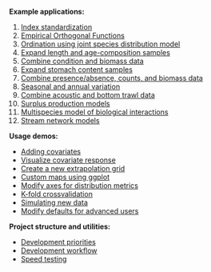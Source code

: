 **Example applications:**
1. [Index standardization](https://github.com/James-Thorson-NOAA/VAST/wiki/Index-standardization)
1. [Empirical Orthogonal Functions](https://github.com/James-Thorson-NOAA/VAST/wiki/Empirical-orthogonal-functions)
1. [Ordination using joint species distribution model](https://github.com/James-Thorson-NOAA/VAST/wiki/Ordination)
1. [Expand length and age-composition samples](https://github.com/James-Thorson-NOAA/VAST/wiki/Expand-age-and-length-composition)
1. [Combine condition and biomass data](https://github.com/James-Thorson-NOAA/VAST/wiki/Correlations-between-fish-condition-and-density)
1. [Expand stomach content samples](https://github.com/James-Thorson-NOAA/VAST/wiki/Stomach-content-and-diet-analysis)
1. [Combine presence/absence, counts, and biomass data](https://github.com/James-Thorson-NOAA/VAST/wiki/Combine-biomass-counts-and-encounter-data)
1. [Seasonal and annual variation](https://github.com/James-Thorson-NOAA/VAST/wiki/Seasonal-model)
1. [Combine acoustic and bottom trawl data](https://github.com/James-Thorson-NOAA/VAST/wiki/Combine-acoustic-and-bottom-trawl-data)
1. [Surplus production models](https://github.com/James-Thorson-NOAA/VAST/wiki/Surplus-production)
1. [Multispecies model of biological interactions](https://github.com/James-Thorson-NOAA/VAST/wiki/MICE-in-space)
1. [Stream network models](https://github.com/James-Thorson-NOAA/VAST/wiki/Spatio-temporal-stream-network-models)

**Usage demos:**
* [Adding covariates](https://github.com/James-Thorson-NOAA/VAST/wiki/Specify-covariates-and-visualize-responses)
* [Visualize covariate response](https://github.com/James-Thorson-NOAA/VAST/wiki/Visualize-covariate-response)
* [Create a new extrapolation grid](https://github.com/James-Thorson-NOAA/VAST/wiki/Creating-an-extrapolation-grid)
* [Custom maps using ggplot](https://github.com/James-Thorson-NOAA/VAST/wiki/Plots-using-ggplot)
* [Modify axes for distribution metrics](https://github.com/James-Thorson-NOAA/VAST/wiki/Define-new-axes-for-range-edge-and-centroid)
* [K-fold crossvalidation](https://github.com/James-Thorson-NOAA/VAST/wiki/Crossvalidation)
* [Simulating new data](https://github.com/James-Thorson-NOAA/VAST/wiki/Simulator)
* [Modify defaults for advanced users](https://github.com/James-Thorson-NOAA/VAST/wiki/Modifying-parameters-and-data)

**Project structure and utilities:**
* [Development priorities](https://github.com/James-Thorson-NOAA/VAST/wiki/Development-priorities)
* [Development workflow](https://github.com/James-Thorson-NOAA/VAST/wiki/Development-workflow-for-contributions)
* [Speed testing](https://github.com/James-Thorson-NOAA/VAST/wiki/Speed-test)